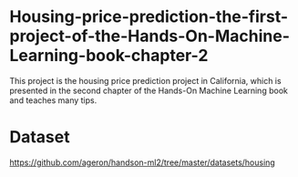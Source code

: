# Housing-price-prediction-the-first-project-of-the-Hands-On-Machine-Learning-book-chapter-2
This project is the housing price prediction project in California, which is presented in the second chapter of the Hands-On Machine Learning book and teaches many tips.

# Dataset
https://github.com/ageron/handson-ml2/tree/master/datasets/housing

